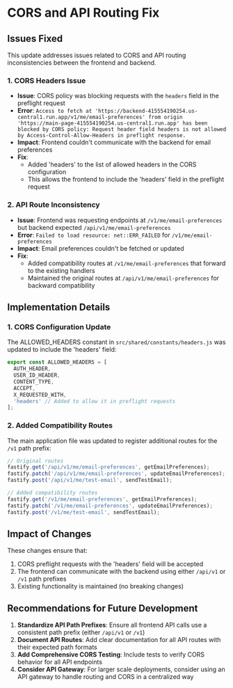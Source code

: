 # CORS and API Routing Fix

## Issues Fixed

This update addresses issues related to CORS and API routing inconsistencies between the frontend and backend.

### 1. CORS Headers Issue

- **Issue**: CORS policy was blocking requests with the `headers` field in the preflight request
- **Error**: `Access to fetch at 'https://backend-415554190254.us-central1.run.app/v1/me/email-preferences' from origin 'https://main-page-415554190254.us-central1.run.app' has been blocked by CORS policy: Request header field headers is not allowed by Access-Control-Allow-Headers in preflight response.`
- **Impact**: Frontend couldn't communicate with the backend for email preferences
- **Fix**: 
  - Added 'headers' to the list of allowed headers in the CORS configuration
  - This allows the frontend to include the 'headers' field in the preflight request

### 2. API Route Inconsistency

- **Issue**: Frontend was requesting endpoints at `/v1/me/email-preferences` but backend expected `/api/v1/me/email-preferences`
- **Error**: `Failed to load resource: net::ERR_FAILED` for `/v1/me/email-preferences`
- **Impact**: Email preferences couldn't be fetched or updated
- **Fix**: 
  - Added compatibility routes at `/v1/me/email-preferences` that forward to the existing handlers
  - Maintained the original routes at `/api/v1/me/email-preferences` for backward compatibility

## Implementation Details

### 1. CORS Configuration Update

The ALLOWED_HEADERS constant in `src/shared/constants/headers.js` was updated to include the 'headers' field:

```javascript
export const ALLOWED_HEADERS = [
  AUTH_HEADER,
  USER_ID_HEADER,
  CONTENT_TYPE,
  ACCEPT,
  X_REQUESTED_WITH,
  'headers' // Added to allow it in preflight requests
];
```

### 2. Added Compatibility Routes

The main application file was updated to register additional routes for the `/v1` path prefix:

```javascript
// Original routes
fastify.get('/api/v1/me/email-preferences', getEmailPreferences);
fastify.patch('/api/v1/me/email-preferences', updateEmailPreferences);
fastify.post('/api/v1/me/test-email', sendTestEmail);

// Added compatibility routes
fastify.get('/v1/me/email-preferences', getEmailPreferences);
fastify.patch('/v1/me/email-preferences', updateEmailPreferences);
fastify.post('/v1/me/test-email', sendTestEmail);
```

## Impact of Changes

These changes ensure that:

1. CORS preflight requests with the 'headers' field will be accepted
2. The frontend can communicate with the backend using either `/api/v1` or `/v1` path prefixes
3. Existing functionality is maintained (no breaking changes)

## Recommendations for Future Development

1. **Standardize API Path Prefixes**: Ensure all frontend API calls use a consistent path prefix (either `/api/v1` or `/v1`)
2. **Document API Routes**: Add clear documentation for all API routes with their expected path formats
3. **Add Comprehensive CORS Testing**: Include tests to verify CORS behavior for all API endpoints
4. **Consider API Gateway**: For larger scale deployments, consider using an API gateway to handle routing and CORS in a centralized way